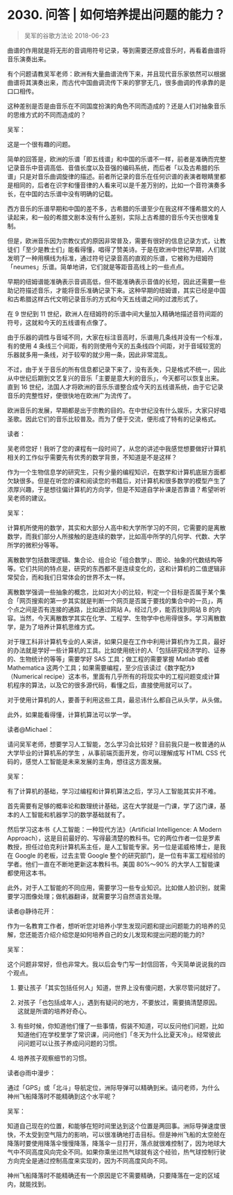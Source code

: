 # 2030. 问答 | 如何培养提出问题的能力？
> 吴军的谷歌方法论
2018-06-23

曲谱的作用就是将无形的音调用符号记录，等到需要还原成音乐时，再看着曲谱将音乐演奏出来。

有个问题请教吴军老师：欧洲有大量曲谱流传下来，并且现代音乐家依然可以根据曲谱将其演奏出来，而古代中国曲调流传下来的寥寥无几，很多曲调的传承靠的是口口相传。

这种差别是否是由音乐在不同国度扮演的角色不同而造成的？还是人们对抽象音乐的思维方式的不同而造成的？

吴军：

这是一个很有趣的问题。

简单的回答是，欧洲的乐谱「即五线谱」和中国的乐谱不一样，前者是准确而完整记录音乐中音调高低、音值长度以及音强的编码系统，而后者「以及古希腊的乐谱」只是对音乐曲调旋律的描述。前者所记录的音乐在任何识谱的表演者眼睛里都是相同的，后者在识字和懂音律的人看来可以是千差万别的，比如一个音符演奏多长，在中国的古乐谱中没有明确的记载。

西方音乐的乐谱早期和中国的差不多，古希腊的乐谱至少在我这样不懂希腊文的人读起来，和一般的希腊文剧本没有什么差别，实际上古希腊的音乐今天也很难复制。

但是，欧洲音乐因为宗教仪式的原因非常普及，需要有很好的信息记录方式，让教徒们「至少是教士们」能看得懂，唱得了赞美诗。于是在欧洲中世纪早期，人们就发明了一种用横线为标准，通过符号记录音高的直观的乐谱，它被称为纽姆符「neumes」乐谱。简单地讲，它们就是等距音高线上的一些点点。

早期的纽姆谱能准确表示音调高低，但不能准确表示音值的长短，因此还需要一些助记符描述音乐，才能将音乐准确记录下来。这种早期的纽姆谱，其实已经是中国和古希腊这样古代文明记录音乐的方式和今天五线谱之间的过渡形式了。

在 9 世纪到 11 世纪，欧洲人在纽姆符的乐谱中间大量加入精确地描述音符间距的符号，这就和今天的五线谱有点像了。

由于乐器的调性与音域不同，大家在标注音高时，乐谱用几条线并没有一个标准，有的使用 4 条线三个间距，有的则使用今天的五条线四个间距，对于音域较宽的乐器就多用一条线，对于较窄的就少用一条，因此非常混乱。

不过，由于关于音乐的所有信息都记录下来了，没有丢失，只是格式不统一，因此从中世纪后期到文艺复兴的音乐「主要是意大利的音乐」，今天都可以恢复出来。直到 16 世纪，法国人才将欧洲的音乐乐谱整合成今天的五线谱系统，由于它记录音乐的完整性好，便很快地在欧洲广为流传了。

欧洲音乐的发展，早期都是出于宗教的目的。在中世纪没有什么娱乐，大家只好唱圣歌。因此它们的音乐比较普及。而为了便于交流，便形成了特有的记录格式。

读者：

吴老师您好！我听了您的课程有一段时间了，从您的讲述中我感觉想要做好计算机相关的工作似乎需要先有优秀的数学背景，不知道是不是这样？

作为一个生物信息学的研究生，只有少量的编程知识，在数学和计算机底层方面都欠缺很多。但是在听您的课和阅读您的书籍后，对计算机和很多数学的模型产生了浓厚兴趣，于是想往偏计算机的方向学，但是不知道自学补课是否靠谱？希望听听吴老师的建议。

吴军：

计算机所使用的数学，其实和大部分人高中和大学所学习的不同，它需要的是离散数学，而我们部分人所接触的是连续的数学，比如高中所学的几何学、代数、大学所学的微积分等等。

离散数学包括数理逻辑、集合论、组合论「组合数学」、图论、抽象的代数结构等等。它们共同的特点是，研究的东西都不是连续变化的，这和计算机的二值逻辑非常契合，而和我们日常体会的世界不太一样。

离散数学强调一些抽象的概念，比如对大小的比较，判定一个目标是否属于某个集合「网页搜索的第一步其实就是判断一个网页是否属于要找的集合中的一员」，两个点之间是否有连接的通路，比如通过网站 A，经过几步，能否找到网站 B 的内容。当然，今天离散数学其实在化学、工程学、生物学中也用得很多。学习离散数学，是为了培养计算机思维方式。

对于理工科非计算机专业的人来讲，如果只是在工作中利用计算机作为工具，最好的办法就是学好一些计算机的工具。比如使用统计的人「包括研究经济学的、证券的、生物统计的等等」需要学好 SAS 工具；做工程的需要掌握 Matlab 或者 Mathematica 这两个工具；如果需要编程，至少应该读过《数字配方》（Numerical recipe）这本书，里面有几乎所有的将现实中的工程问题变成计算机程序的算法，以及它的很多源代码，看懂之后，直接使用就可以了。

对于使用计算机的人，要善于利用这些工具，最忌讳什么都自己从头学，从头做。

此外，如果能看得懂，计算机算法可以学一学。

读者@Michael：

请问吴军老师，想要学习人工智能，怎么学习会比较好？目前我只是一枚普通的从大学毕业的计算机系的学生 ，从事前端页面开发，你可以理解成写 HTML CSS 代码的，感觉人工智能是未来发展的主角，想往这方面发展。

吴军：

有了计算机的基础，学习过编程和计算机算法之后，学习人工智能其实并不难。

首先需要有足够的概率论和数理统计基础，这在大学就是一门课，学了这门课，基本的人工智能和机器学习的数学基础就有了。

然后学习这本书《人工智能：一种现代方法》（Artificial Intelligence: A Modern Approach），这是目前最好的、写得最清楚的教科书。它的两位作者一位是罗素教授，担任过伯克利计算机系主任，是人工智能专家。另一位是诺威格博士，是我在 Google 的老板，过去主管 Google 整个的研究部门，是一位有丰富工程经验的学者。他们一直在不断地更新这本教科书。美国 80%～90% 的大学人工智能课都使用这本书。

此外，对于人工智能的不同应用，需要学习一些专业知识。比如做人脸识别，就需要学习图像处理；做机器翻译，就需要学习自然语言处理。

读者@静待花开：

作为一名教育工作者，想听听您对培养小学生发现问题和提出问题能力的培养的见解，您还能否介绍介绍您是如何培养自己的女儿发现和提出问题的能力的?

吴军：

这个问题非常好，但也非常大。我以后会专门写一封信回答，今天简单说说我的四个观点。

1. 要让孩子「其实包括任何人」知道，世界上没有傻问题，大家尽管问就好了。

2. 对孩子「也包括成年人」，遇到有疑问的地方，不要放过，需要搞清楚原因。这就是所谓的培养好奇心。
3. 有些时候，你知道他们懂了一些事情，假装不知道，可以反问他们问题，比如知道他们在学校里学了常识课，问问他们「冬天为什么比夏天冷」。经常彼此问问题可以让孩子养成问问题的习惯。
4. 培养孩子观察细节的习惯。

读者@雨中漫步：

通过「GPS」或「北斗」导航定位，洲际导弹可以精确到米。请问老师，为什么神州飞船降落时不能精确到这个水平呢？

吴军：

知道自己现在的位置，和能够在短时间里达到这个位置是两回事。洲际导弹速度很快，不太受到空气阻力的影响，可以很准确地打击目标。但是神州飞船的太空舱在降落时要使用降落伞慢慢降落，降落伞一旦打开，落点就很难控制了，因为地球大气中不同高度风向完全不同。如果你乘坐过热气球就有这个经验，热气球控制行驶方向完全是通过控制高度来实现的，因为不同高度风向不同。

神州飞船降落时不能精确还有一个原因是它不需要精确，只要降落在一定的区域内，就能找到。
